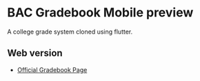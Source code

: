 # BAC Gradebook Mobile preview

A college grade system cloned using flutter.

## Web version

- [Official Gradebook Page](https://gradebook.bac.ac.bw/)


